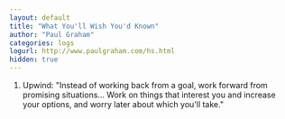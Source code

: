```yaml
---
layout: default
title: "What You'll Wish You'd Known"
author: "Paul Graham"
categories: logs
logurl: http://www.paulgraham.com/hs.html
hidden: true
---
```


1. Upwind: "Instead of working back from a goal, work forward from promising situations... Work on things that interest you and increase your options, and worry later about which you'll take."
